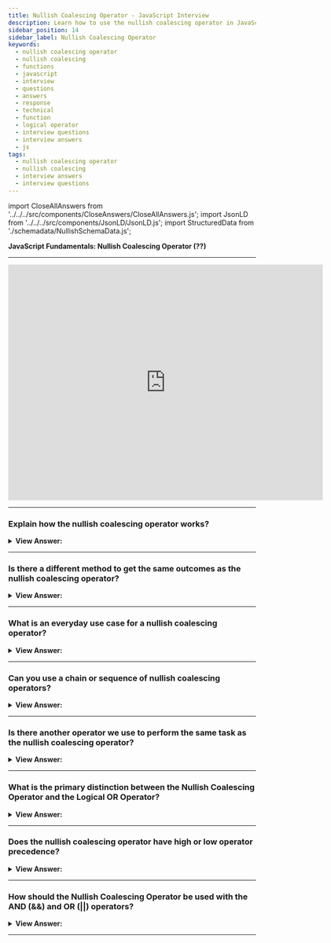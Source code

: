 ```yaml
---
title: Nullish Coalescing Operator - JavaScript Interview
description: Learn how to use the nullish coalescing operator in JavaScript. Explain how the nullish coalescing operator works? Frontend Developer Interview Questions
sidebar_position: 14
sidebar_label: Nullish Coalescing Operator
keywords:
  - nullish coalescing operator
  - nullish coalescing
  - functions
  - javascript
  - interview
  - questions
  - answers
  - response
  - technical
  - function
  - logical operator
  - interview questions
  - interview answers
  - js
tags:
  - nullish coalescing operator
  - nullish coalescing
  - interview answers
  - interview questions
---
```


import CloseAllAnswers from '../../../src/components/CloseAnswers/CloseAllAnswers.js';
import JsonLD from '../../../src/components/JsonLD/JsonLD.js';
import StructuredData from './schemadata/NullishSchemaData.js';

<JsonLD data={StructuredData} />

<head>
  <title>Nullish Coalescing Operator: JavaScript Frontend Interview</title>
</head>

**JavaScript Fundamentals: Nullish Coalescing Operator (??)**

---

<div class='videoWrapper'>
<iframe
    width="640"
    height="480"
    src="https://www.youtube.com/embed/ALH_gpGjHnA"
    frameborder="0"
    allow="autoplay; encrypted-media"
    allowfullscreen
>
</iframe>
</div>

---

<CloseAllAnswers />

### Explain how the nullish coalescing operator works?

<details>
  <summary><strong>View Answer:</strong></summary>
  <div>
  <div><strong>Interview Response:</strong> The nullish coalescing operator returns the first argument if it is not null or undefined—otherwise, the second one.</div><br />
  <div><strong>Technical Response:</strong> In simple terms, the ?? returns the first argument if it is not null/undefined—otherwise, the second one.<br /><br />
  <strong>Example:</strong> The nullish coalescing operator, for example, is denoted by two question marks (??).<br /><br />
  <strong>The result of a ?? b is:</strong><br /><br />
    <ol>
      <li>if a is defined, then a,</li>
      <li>if a is not defined, then b.</li>
      </ol>
  </div><br />
  <div><strong className="codeExample">Code Example:</strong><br /><br />

  <div></div>

```js
const foo = null ?? 'default string';
console.log(foo);
// expected output: "default string"

const baz = 0 ?? 42;
console.log(baz);
// expected output: 0
```

  </div>
  </div>
</details>

---

### Is there a different method to get the same outcomes as the nullish coalescing operator?

<details>
  <summary><strong>View Answer:</strong></summary>
  <div>
  <div><strong>Interview Response:</strong> The not equals operator checks the first value to see if it is null or undefined; it returns the second value if it is null or undefined.</div><br />
  <div><strong>Technical Response:</strong> Yes, you can use the NOT (!==) Equal operator to check to see if the first value is not equal to null or undefined; return the second value.
  </div><br />
  <div><strong className="codeExample">Code Example:</strong><br /><br />

  <div></div>

```js
// We can rewrite result = a ?? b using the NOT equal (!==) operator.

result = a !== null && a !== undefined ? a : b;
```

  </div>
  </div>
</details>

---

### What is an everyday use case for a nullish coalescing operator?

<details>
  <summary><strong>View Answer:</strong></summary>
  <div>
  <div><strong>Interview Response:</strong> An everyday use case for the nullish coalescing operator is to provide a default value for a potentially undefined variable.</div><br />
  <div><strong className="codeExample">Code Example:</strong><br /><br />

  <div></div>

```js
// here we show Anonymous if user is not defined
let user;

alert(user ?? 'Anonymous'); // Anonymous

// if the user has any value except null or undefined
let user = 'John';

alert(user ?? 'Anonymous'); // John
```

  </div>
  </div>
</details>

---

### Can you use a chain or sequence of nullish coalescing operators?

<details>
  <summary><strong>View Answer:</strong></summary>
  <div>
  <div><strong>Interview Response:</strong> Yes, we can use a sequence of nullish coalescing operators to select the first value from a list that is not null or undefined.</div><br />
  <div><strong className="codeExample">Code Example:</strong><br /><br />

  <div></div>

```js
let firstName = null;
let lastName = null;
let nickName = 'Supercoder';

// shows the first defined value:
alert(firstName ?? lastName ?? nickName ?? 'Anonymous'); // Supercoder
```

  </div>
  </div>
</details>

---

### Is there another operator we use to perform the same task as the nullish coalescing operator?

<details>
  <summary><strong>View Answer:</strong></summary>
  <div>
  <div><strong>Interview Response:</strong> The OR operator can be used the same way as the nullish coalescing operator.</div><br />
  <div><strong className="codeExample">Code Example:</strong><br /><br />

  <div></div>

```js
let firstName = null;
let lastName = null;
let nickName = 'Supercoder';

// shows the first truthy value:
alert(firstName || lastName || nickName || 'Anonymous'); // Supercoder
```

  </div>
  </div>
</details>

---

### What is the primary distinction between the Nullish Coalescing Operator and the Logical OR Operator?

<details>
  <summary><strong>View Answer:</strong></summary>
  <div>
  <div><strong>Interview Response:</strong> The OR operator returns the first truthy value, and the nullish operator returns the first defined value.</div><br />
  <div><strong>Technical Response:</strong> The key distinction is that the OR operator returns the first true value, whereas the null operator returns the first specified value.<br /><br /> In other words, logical OR (||) does not differentiate between false, zero, an empty string "" and null/undefined. They're all the same — false values, and we obtain the second if any of them are the first arguments of ||.<br /><br /> However, we may wish to utilize the default value only when the variable is null/undefined in practice. When the value is unknown or not set, this is the case.
  </div><br />
  <div><strong className="codeExample">Code Example:</strong><br /><br />

  <div></div>

```js
let height = 0;

alert(height || 100); // 100
alert(height ?? 100); // 0
```

  </div>
  </div>
</details>

---

### Does the nullish coalescing operator have high or low operator precedence?

<details>
  <summary><strong>View Answer:</strong></summary>
  <div>
  <div><strong>Interview Response:</strong> According to the MDN, the precedence of the nullish coalescing operators is low.</div><br />
  <div><strong>Technical Response:</strong> The precedence of the ?? operator is relatively low: 5 in the MDN table. So ?? is evaluated before = and ?. But after most other operations, such as +, *. So if we’d like to choose a value with ?? in an expression with other operators, consider adding parentheses.<br /><br />
  </div><br />
  <div><strong className="codeExample">Code Example:</strong><br /><br />

  <div></div>

```js
let height = null;
let width = null;

// important: use parentheses
let area = (height ?? 100) * (width ?? 50);

alert(area); // 5000
```

  </div>
  </div>
</details>

---

### How should the Nullish Coalescing Operator be used with the AND (&&) and OR (||) operators?

<details>
  <summary><strong>View Answer:</strong></summary>
  <div>
  <div><strong>Interview Response:</strong> Using the AND operator directly in line with the nullish coalescing operator is not recommended. It would help by wrapping the AND and OR operators in parentheses as a workaround.</div><br />
  <div><strong>Technical Response:</strong> For safety reasons, JavaScript forbids using ?? together with && and || operators unless parentheses explicitly specify the precedence.<br />
  </div><br />
  <div><strong className="codeExample">Code Example:</strong><br /><br />

  <div></div>

```js
// this will cause a syntax error
let x = 1 && 2 ?? 3; // Error: Syntax error

// Use explicit parentheses to work around it
let x = (1 && 2) ?? 3; // Works

alert(x); // 2
```

  </div>
  </div>
</details>

---
